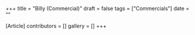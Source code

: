 +++
title = "Billy (Commercial)"
draft = false
tags = ["Commercials"]
date = ""

[Article]
contributors = []
gallery = []
+++